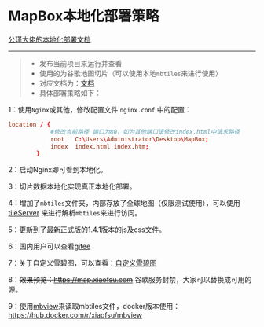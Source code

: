 # MapBox本地化部署策略

[公瑾大佬的本地化部署文档](https://www.jianshu.com/p/43ce4591c621)

------


> * 发布当前项目来运行并查看
> * 使用的为谷歌地图切片（可以使用本地`mbtiles`来进行使用）
> * 对应文档为：[文档](https://www.xiaofsu.com/archives/MapBox%E6%9C%AC%E5%9C%B0%E5%8C%96%E9%83%A8%E7%BD%B2)
> * 具体部署策略如下：

1：使用`Nginx`或其他，修改配置文件 `nginx.conf` 中的配置：
```conf
location / {
            #修改当前路径 端口为80，如为其他端口请修改index.html中请求路径
            root   C:\Users\Administrator\Desktop\MapBox;
            index  index.html index.htm;
        }
```
2：启动Nginx即可看到本地化。

3：切片数据本地化实现真正本地化部署。

4：增加了`mbtiles`文件夹，内部存放了全球地图（仅限测试使用），可以使用[tileServer](https://github.com/maptiler/tileserver-gl) 来进行解析`mbtiles`来进行访问。

5：更新到了最新正式版的1.4.1版本的js及css文件。

6：国内用户可以查看[gitee](https://gitee.com/xiaoFsu/MapBox)

7：关于自定义雪碧图，可以查看：[自定义雪碧图](https://mp.weixin.qq.com/s/fogjkMfpoea6Wl92-FtINg)

8：~~效果预览：https://map.xiaofsu.com~~ 谷歌服务封禁，大家可以替换成可用的源。

9：使用[mbview](https://github.com/mapbox/mbview)来读取mbtiles文件，docker版本使用：https://hub.docker.com/r/xiaofsu/mbview

